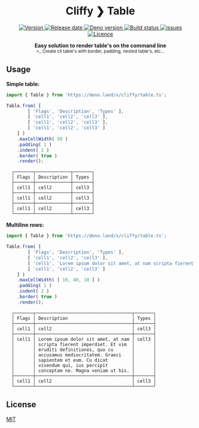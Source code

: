 <h1 align="center">Cliffy ❯ Table </h1>

<p align="center">
  <a href="https://github.com/c4spar/deno-cliffy/releases">
    <img alt="Version" src="https://img.shields.io/github/v/release/c4spar/deno-cliffy?logo=github" />
  </a>
  <a href="https://github.com/c4spar/deno-cliffy/releases">
    <img alt="Release date" src="https://img.shields.io/github/release-date/c4spar/deno-cliffy?logo=github" />
  </a>
  <a href="https://deno.land/">
    <img alt="Deno version" src="https://img.shields.io/badge/deno-v1.0.0-green?logo=deno" />
  </a>
  <a href="https://github.com/c4spar/deno-cliffy/actions?query=workflow%3Aci">
    <img alt="Build status" src="https://github.com/c4spar/deno-cliffy/workflows/ci/badge.svg?branch=master" />
  </a>
  <a href="https://github.com/c4spar/deno-cliffy/labels/module%3Atable">
    <img alt="issues" src="https://img.shields.io/github/issues/c4spar/deno-cliffy/module:table?label=issues&logo=github">
  </a>
  <a href="https://github.com/c4spar/deno-cliffy/actions?query=workflow%3Aci">
    <img alt="Licence" src="https://img.shields.io/github/license/c4spar/deno-cliffy?logo=github" />
  </a>
</p>

<p align="center">
  <b> Easy solution to render table's on the command line </b></br>
  <sub>>_ Create cli table's with border, padding, nested table's, etc... <sub>
</p>


## Usage

**Simple table:**

```typescript
import { Table } from 'https://deno.land/x/cliffy/table.ts';

Table.from( [
        [ 'Flags', 'Description', 'Types' ],
        [ 'cell1', 'cell2', 'cell3' ],
        [ 'cell1', 'cell2', 'cell3' ],
        [ 'cell1', 'cell2', 'cell3' ]
    ] )
    .maxCellWidth( 50 )
    .padding( 1 )
    .indent( 2 )
    .border( true )
    .render();
```

```
  ┌───────┬─────────────┬───────┐
  │ Flags │ Description │ Types │
  ├───────┼─────────────┼───────┤
  │ cell1 │ cell2       │ cell3 │
  ├───────┼─────────────┼───────┤
  │ cell1 │ cell2       │ cell3 │
  ├───────┼─────────────┼───────┤
  │ cell1 │ cell2       │ cell3 │
  └───────┴─────────────┴───────┘
```

**Multiline rows:**

```typescript
import { Table } from 'https://deno.land/x/cliffy/table.ts';

Table.from( [
        [ 'Flags', 'Description', 'Types' ],
        [ 'cell1', 'cell2', 'cell3' ],
        [ 'cell1', 'Lorem ipsum dolor sit amet, at nam scripta fierent imperdiet. Et vim eruditi definitiones, quo cu accusamus mediocritatem. Graeci sapientem et eum. Cu dicat vivendum qui, ius percipit conceptam ne. Magna veniam ut his.', 'cell3' ],
        [ 'cell1', 'cell2', 'cell3' ]
    ] )
    .maxCellWidth( [ 10, 40, 10 ] )
    .padding( 1 )
    .indent( 2 )
    .border( true )
    .render();

```

```
  ┌───────┬────────────────────────────────────┬───────┐
  │ Flags │ Description                        │ Types │
  ├───────┼────────────────────────────────────┼───────┤
  │ cell1 │ cell2                              │ cell3 │
  ├───────┼────────────────────────────────────┼───────┤
  │ cell1 │ Lorem ipsum dolor sit amet, at nam │ cell3 │
  │       │ scripta fierent imperdiet. Et vim  │       │
  │       │ eruditi definitiones, quo cu       │       │
  │       │ accusamus mediocritatem. Graeci    │       │
  │       │ sapientem et eum. Cu dicat         │       │
  │       │ vivendum qui, ius percipit         │       │
  │       │ conceptam ne. Magna veniam ut his. │       │
  ├───────┼────────────────────────────────────┼───────┤
  │ cell1 │ cell2                              │ cell3 │
  └───────┴────────────────────────────────────┴───────┘
```

## License

[MIT](LICENSE)
